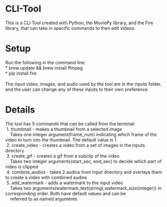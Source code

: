 # CLI-Tool

This is a CLI Tool created with Python, the MoviePy library, and the Fire library, that can take in specific commands to then edit videos. 

<h1>Setup</h1>
Run the following in the command line: <br/>
<space><space>*<space> brew update && brew install ffmpeg <br/>
<space><space>*<space> pip install fire <br/>
<br/>
The input video, images, and audio used by the tool are in the inputs folder, and the user can change any of these inputs to their own preference 

<h1>Details</h1>
The tool has 5 commands that can be called from the terminal: <br/>
&nbsp1. thumbnail - makes a thumbnail from a selected image <br/>
&nbsp&nbsp&nbsp&nbspTakes one integer argument(frame_num) indicating which frame of the video to turn into the thumbnail. The default value is 1 <br/>
&nbsp2. create_video - creates a video from a set of images in the inputs directory <br/>
&nbsp3. create_gif - creates a gif from a subclip of the video <br/>
&nbsp&nbsp&nbsp&nbspTakes two integer arguments(start_sec, end_sec) to decide which part of video is clipped <br/>
&nbsp4. combine_audios - takes 2 audios from input directory and overlays them to create a video with combined audios <br/>
&nbsp5. add_watermark - adds a watermark to the input video <br/>
&nbsp&nbsp&nbsp&nbspTakes two arguments(watermark_text(string),watermark_size(integer)) in corresponding order. Both have default values and can be <br/> &nbsp&nbsp&nbsp&nbspreferred to as named arguments
